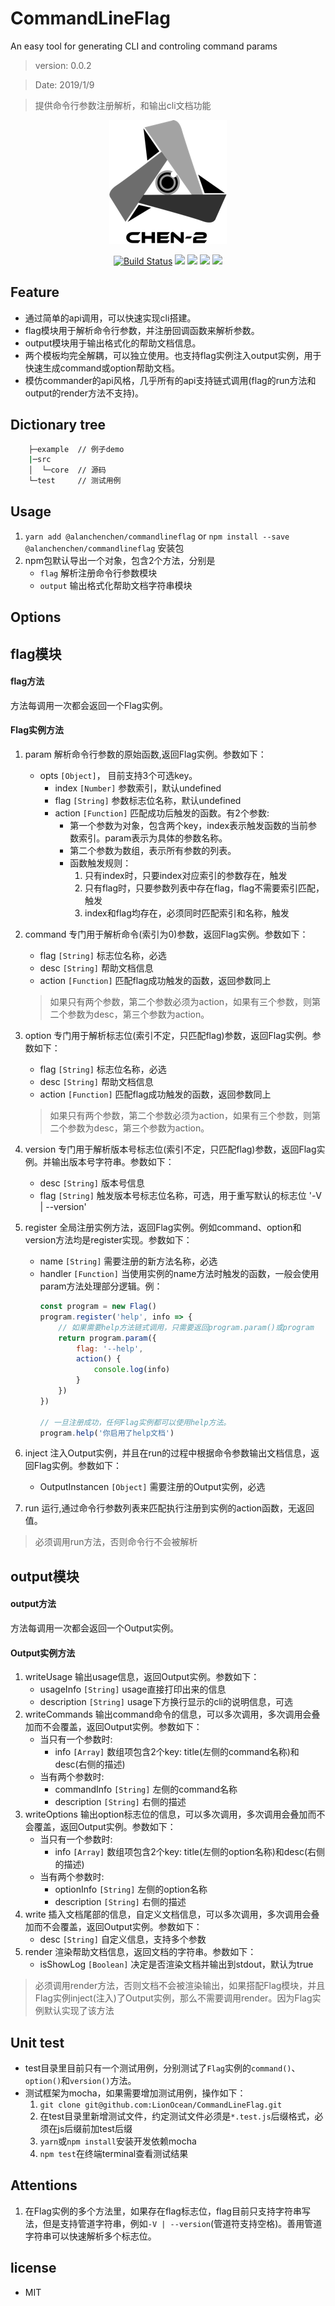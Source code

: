 # CommandLineFlag
An easy tool for generating CLI and controling command params

> version: 0.0.2

> Date: 2019/1/9

> 提供命令行参数注册解析，和输出cli文档功能

<div align="center">

[![](assets/logo.png)](https://www.npmjs.com/package/@alanchenchen/commandlineflag)

[![Build Status](https://travis-ci.com/LionOcean/CommandLineFlag.svg?branch=master)](https://travis-ci.com/LionOcean/CommandLineFlag)
[![](https://img.shields.io/npm/v/@alanchenchen/commandlineflag.svg)](https://www.npmjs.com/package/@alanchenchen/commandlineflag)
![](https://img.shields.io/node/v/@alanchenchen/commandlineflag.svg)
![](https://img.shields.io/npm/dt/@alanchenchen/commandlineflag.svg)
![](https://img.shields.io/github/license/LionOcean/CommandLineFlag.svg)

</div>

## Feature
* 通过简单的api调用，可以快速实现cli搭建。
* flag模块用于解析命令行参数，并注册回调函数来解析参数。
* output模块用于输出格式化的帮助文档信息。
* 两个模板均完全解耦，可以独立使用。也支持flag实例注入output实例，用于快速生成command或option帮助文档。
* 模仿commander的api风格，几乎所有的api支持链式调用(flag的run方法和output的render方法不支持)。

## Dictionary tree
``` bash
    ├─example  // 例子demo
    |─src       
    │  └─core  // 源码
    └─test     // 测试用例
```

## Usage

1. `yarn add @alanchenchen/commandlineflag` or `npm install --save @alanchenchen/commandlineflag` 安装包
2. npm包默认导出一个对象，包含2个方法，分别是
    * `flag` 解析注册命令行参数模块
    * `output` 输出格式化帮助文档字符串模块

## Options
## flag模块
#### flag方法
方法每调用一次都会返回一个Flag实例。

#### Flag实例方法
1. param 解析命令行参数的原始函数,返回Flag实例。参数如下：
    * opts `[Object]`， 目前支持3个可选key。
        * index `[Number]` 参数索引，默认undefined
        * flag `[String]` 参数标志位名称，默认undefined
        * action `[Function]` 匹配成功后触发的函数。有2个参数:
            * 第一个参数为对象，包含两个key，index表示触发函数的当前参数索引。param表示为具体的参数名称。
            * 第二个参数为数组，表示所有参数的列表。
            * 函数触发规则：
                1. 只有index时，只要index对应索引的参数存在，触发
                2. 只有flag时，只要参数列表中存在flag，flag不需要索引匹配，触发
                3. index和flag均存在，必须同时匹配索引和名称，触发
            
2. command 专门用于解析命令(索引为0)参数，返回Flag实例。参数如下：
    * flag `[String]` 标志位名称，必选
    * desc `[String]` 帮助文档信息
    * action `[Function]` 匹配flag成功触发的函数，返回参数同上
    > 如果只有两个参数，第二个参数必须为action，如果有三个参数，则第二个参数为desc，第三个参数为action。
3. option 专门用于解析标志位(索引不定，只匹配flag)参数，返回Flag实例。参数如下：
    * flag `[String]` 标志位名称，必选
    * desc `[String]` 帮助文档信息
    * action `[Function]` 匹配flag成功触发的函数，返回参数同上
    > 如果只有两个参数，第二个参数必须为action，如果有三个参数，则第二个参数为desc，第三个参数为action。
4. version 专门用于解析版本号标志位(索引不定，只匹配flag)参数，返回Flag实例。并输出版本号字符串。参数如下：
    * desc `[String]` 版本号信息
    * flag `[String]` 触发版本号标志位名称，可选，用于重写默认的标志位 '-V | --version'
5. register 全局注册实例方法，返回Flag实例。例如command、option和version方法均是register实现。参数如下：
    * name `[String]` 需要注册的新方法名称，必选
    * handler `[Function]` 当使用实例的name方法时触发的函数，一般会使用param方法处理部分逻辑。例：
        ```js
        const program = new Flag()
        program.register('help', info => {
            // 如果需要help方法链式调用，只需要返回program.param()或program
            return program.param({
                flag: '--help',
                action() {
                    console.log(info)
                }
            })
        })
        
        // 一旦注册成功，任何Flag实例都可以使用help方法。
        program.help('你启用了help文档')
        ```
6. inject 注入Output实例，并且在run的过程中根据命令参数输出文档信息，返回Flag实例。参数如下：
    * OutputInstancen `[Object]` 需要注册的Output实例，必选
7. run 运行,通过命令行参数列表来匹配执行注册到实例的action函数，无返回值。
> 必须调用run方法，否则命令行不会被解析 

## output模块
#### output方法 
方法每调用一次都会返回一个Output实例。

#### Output实例方法
1. writeUsage 输出usage信息，返回Output实例。参数如下：
    * usageInfo `[String]` usage直接打印出来的信息
    * description `[String]` usage下方换行显示的cli的说明信息，可选
2. writeCommands 输出command命令的信息，可以多次调用，多次调用会叠加而不会覆盖，返回Output实例。参数如下：
    * 当只有一个参数时: 
        * info `[Array]` 数组项包含2个key: title(左侧的command名称)和desc(右侧的描述)
    * 当有两个参数时:
        * commandInfo `[String]` 左侧的command名称
        * description `[String]` 右侧的描述
3. writeOptions 输出option标志位的信息，可以多次调用，多次调用会叠加而不会覆盖，返回Output实例。参数如下：
    * 当只有一个参数时: 
        * info `[Array]` 数组项包含2个key: title(左侧的option名称)和desc(右侧的描述)
    * 当有两个参数时:
        * optionInfo `[String]` 左侧的option名称
        * description `[String]` 右侧的描述
4. write 插入文档尾部的信息，自定义文档信息，可以多次调用，多次调用会叠加而不会覆盖，返回Output实例。参数如下：
    * desc `[String]` 自定义信息，支持多个参数
5. render 渲染帮助文档信息，返回文档的字符串。参数如下：
    * isShowLog `[Boolean]` 决定是否渲染文档并输出到stdout，默认为true
> 必须调用render方法，否则文档不会被渲染输出，如果搭配Flag模块，并且Flag实例inject(注入)了Output实例，那么不需要调用render。因为Flag实例默认实现了该方法   


## Unit test
* test目录里目前只有一个测试用例，分别测试了`Flag`实例的`command()`、`option()`和`version()`方法。
* 测试框架为mocha，如果需要增加测试用例，操作如下：
    1. `git clone git@github.com:LionOcean/CommandLineFlag.git`
    2. 在test目录里新增测试文件，约定测试文件必须是`*.test.js`后缀格式，必须在js后缀前加test后缀
    3. `yarn`或`npm install`安装开发依赖mocha
    4. `npm test`在终端terminal查看测试结果

## Attentions
1. 在Flag实例的多个方法里，如果存在flag标志位，flag目前只支持字符串写法，但是支持管道字符串，例如`-V | --version`(管道符支持空格)。善用管道字符串可以快速解析多个标志位。

## license
* MIT

